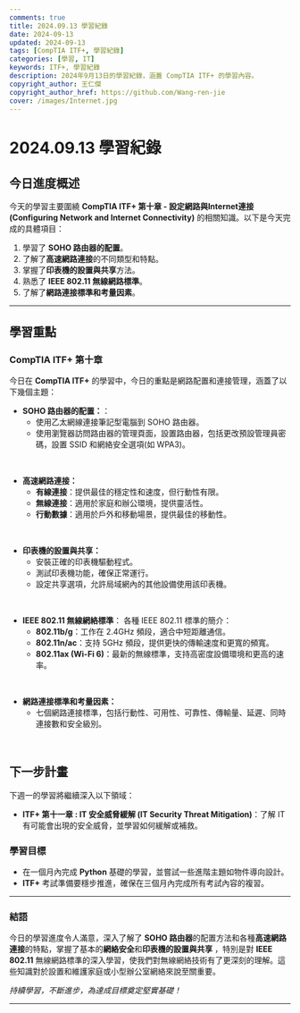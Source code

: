 ```yaml
---
comments: true
title: 2024.09.13 學習紀錄
date: 2024-09-13
updated: 2024-09-13
tags: [CompTIA ITF+, 學習紀錄]
categories: [學習, IT]
keywords: ITF+, 學習紀錄
description: 2024年9月13日的學習紀錄，涵蓋 CompTIA ITF+ 的學習內容。
copyright_author: 王仁傑
copyright_author_href: https://github.com/Wang-ren-jie
cover: /images/Internet.jpg
---
```


# 2024.09.13 學習紀錄

## 今日進度概述

今天的學習主要圍繞 **CompTIA ITF+ 第十章 - 設定網路與Internet連接 (Configuring Network and Internet Connectivity\)** 的相關知識。以下是今天完成的具體項目：

1. 學習了 **SOHO 路由器的配置**。
2. 了解了**高速網路連接**的不同類型和特點。
3. 掌握了**印表機的設置與共享**方法。
4. 熟悉了 **IEEE 802.11 無線網路標準**。
5. 了解了**網路連接標準和考量因素**。



---

## 學習重點

### CompTIA ITF+ 第十章

今日在 **CompTIA ITF\+** 的學習中，今日的重點是網路配置和連接管理，涵蓋了以下幾個主題：

- **SOHO 路由器的配置：**：
    - 使用乙太網線連接筆記型電腦到 SOHO 路由器。
    - 使用瀏覽器訪問路由器的管理頁面，設置路由器，包括更改預設管理員密碼，設置 SSID 和網絡安全選項(如 WPA3)。
</br>


- **高速網路連接：**
    - **有線連接**：提供最佳的穩定性和速度，但行動性有限。
    - **無線連接**：適用於家庭和辦公環境，提供靈活性。
    - **行動數據**：適用於戶外和移動場景，提供最佳的移動性。
</br>


- **印表機的設置與共享：**
    - 安裝正確的印表機驅動程式。
    - 測試印表機功能，確保正常運行。
    - 設定共享選項，允許局域網內的其他設備使用該印表機。
</br>


- **IEEE 802.11 無線網絡標準**：
  各種 IEEE 802.11 標準的簡介：
  - **802.11b/g**：工作在 2.4GHz 頻段，適合中短距離通信。
  - **802.11n/ac**：支持 5GHz 頻段，提供更快的傳輸速度和更寬的頻寬。
  - **802.11ax (Wi-Fi 6\)**：最新的無線標準，支持高密度設備環境和更高的速率。
</br>

- **網路連接標準和考量因素：**
    - 七個網路連接標準，包括行動性、可用性、可靠性、傳輸量、延遲、同時連接數和安全級別。
</br>


## 下一步計畫

下週一的學習將繼續深入以下領域：

- **ITF+ 第十一章 : IT 安全威脅緩解 (IT Security Threat Mitigation\)**：了解 IT 有可能會出現的安全威脅，並學習如何緩解或補救。

### 學習目標

- 在一個月內完成 **Python** 基礎的學習，並嘗試一些進階主題如物件導向設計。
- **ITF+** 考試準備要穩步推進，確保在三個月內完成所有考試內容的複習。

---

### 結語

今日的學習進度令人滿意，深入了解了 **SOHO 路由器**的配置方法和各種**高速網路連接**的特點，掌握了基本的**網絡安全**和**印表機的設置與共享** ，特別是對 **IEEE 802.11** 無線網路標準的深入學習，使我們對無線網絡技術有了更深刻的理解。這些知識對於設置和維護家庭或小型辦公室網絡來說至關重要。

_持續學習，不斷進步，為達成目標奠定堅實基礎！_

---
